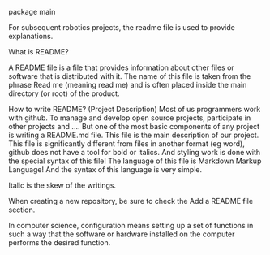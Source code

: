 package main

For subsequent robotics projects, the readme file is used to provide explanations. 


What is README?

A README file is a file that provides information about other files or software that is distributed with it. The name of this file is taken from the phrase Read me (meaning read me) and is often placed inside the main directory (or root) of the product.


How to write README? (Project Description)
Most of us programmers work with github.
To manage and develop open source projects, participate in other projects and .... But one of the most basic components of any project is writing a README.md file.
This file is the main description of our project.
This file is significantly different from files in another format (eg word), github does not have a tool for bold or italics. And styling work is done with the special syntax of this file! The language of this file is Markdown Markup Language! And the syntax of this language is very simple.

Italic is the skew of the writings.

When creating a new repository, be sure to check the Add a README file section.

In computer science, configuration means setting up a set of functions in such a way that the software or hardware installed on the computer performs the desired function.
